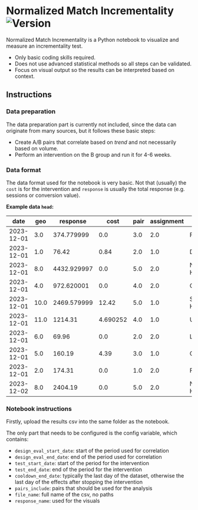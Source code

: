 # Normalized Match Incrementality ![Version](https://img.shields.io/badge/python-3.10.12-blue)

Normalized Match Incrementality is a Python notebook to visualize and measure an incrementality test.

- Only basic coding skills required.
- Does not use advanced statistical methods so all steps can be validated.
- Focus on visual output so the results can be interpreted based on context.

## Instructions

### Data preparation

The data preparation part is currently not included, since the data can originate from many sources, but it follows these basic steps:

- Create A/B pairs that correlate based on _trend_ and not necessarily based on volume.
- Perform an intervention on the B group and run it for 4-6 weeks.

### Data format

The data format used for the notebook is very basic. Not that (usually) the `cost` is for the intervention and `response` is usually the total response (e.g. sessions or conversion value).

**Example data `head`:**

| date       | geo  | response    | cost     | pair | assignment | Region        |
| ---------- | ---- | ----------- | -------- | ---- | ---------- | ------------- |
| 2023-12-01 | 3.0  | 374.779999  | 0.0      | 3.0  | 2.0        | Friesland     |
| 2023-12-01 | 1.0  | 76.42       | 0.84     | 2.0  | 1.0        | Drenthe       |
| 2023-12-01 | 8.0  | 4432.929997 | 0.0      | 5.0  | 2.0        | North Holland |
| 2023-12-01 | 4.0  | 972.620001  | 0.0      | 4.0  | 2.0        | Gelderland    |
| 2023-12-01 | 10.0 | 2469.579999 | 12.42    | 5.0  | 1.0        | South Holland |
| 2023-12-01 | 11.0 | 1214.31     | 4.690252 | 4.0  | 1.0        | Utrecht       |
| 2023-12-01 | 6.0  | 69.96       | 0.0      | 2.0  | 2.0        | Limburg       |
| 2023-12-01 | 5.0  | 160.19      | 4.39     | 3.0  | 1.0        | Groningen     |
| 2023-12-01 | 2.0  | 174.31      | 0.0      | 1.0  | 2.0        | Flevoland     |
| 2023-12-02 | 8.0  | 2404.19     | 0.0      | 5.0  | 2.0        | North Holland |

### Notebook instructions

Firstly, upload the results csv into the same folder as the notebook.

The only part that needs to be configured is the config variable, which contains:

- `design_eval_start_date`: start of the period used for correlation
- `design_eval_end_date`: end of the period used for correlation
- `test_start_date`: start of the period for the intervention
- `test_end_date`: end of the period for the intervention
- `cooldown_end_date`: typically the last day of the dataset, otherwise the last day of the effects after stopping the intervention
- `pairs_include`: pairs that should be used for the analysis
- `file_name`: full name of the csv, no paths
- `response_name`: used for the visuals
